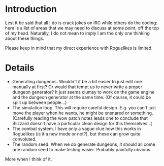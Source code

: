 # Introduction #

Lest it be said that all I do is crack jokes on IRC while others do the coding: here is a list of areas that we may need to discuss at some point, off the top of my head. Naturally, I do not mean to imply I am the only one thinking about these things.

Please keep in mind that my direct experience with Roguelikes is limited.

# Details #

  * Generating dungeons. Wouldn't it be a bit easier to just edit one manually at first? Or would that tempt us to never write a proper dungeon generator? It just seems clumsy to work on the game engine and the dungeon generator at the same time. (Of course, it could be split up between people...)
  * The simulation loop. This will require careful design. E.g. you can't just move the player when he wants, he might be ensnared or something. (Carefully reading the wow patch notes leads one to conclude that Blizzard doesn't have a particular clean design for this themselves...)
  * The combat system. I have only a vague clue how this works in Roguelikes (is it a new mode or not?), but these can grow quite convoluted.
  * The random seed. When we do generate dungeons, it should all come one random seed to make testing easier. Probably painfully obvious.

More when I think of it.
